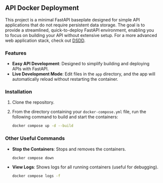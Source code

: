 ## API Docker Deployment

This project is a minimal FastAPI baseplate designed for simple API applications that do not require persistent data storage. The goal is to provide a streamlined, quick-to-deploy FastAPI environment, enabling you to focus on building your API without extensive setup. For a more advanced web application stack, check out [DSDD](https://github.com/jabb4/DSDD).

### Features

- **Easy API Development**: Designed to simplify building and deploying APIs with FastAPI.
- **Live Development Mode**: Edit files in the `app` directory, and the app will automatically reload without restarting the container.

### Installation

1. Clone the repository.
2. From the directory containing your `docker-compose.yml` file, run the following command to build and start the containers:

    ```bash
    docker compose up -d --build
    ```

### Other Useful Commands

- **Stop the Containers**: Stops and removes the containers.

    ```bash
    docker compose down
    ```

- **View Logs**: Shows logs for all running containers (useful for debugging).

    ```bash
    docker compose logs -f
    ```